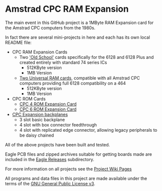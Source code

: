 # Amstrad CPC RAM Expansion

The main event in this GitHub project is a 1MByte RAM Expansion card for the Amstrad CPC computers from the 1980s.

In fact there are several mini-projects in here and each has its own local README file:

  * CPC RAM Expansion Cards
    * Two ['Old School'](https://github.com/revaldinho/cpc_ram_expansion/wiki/'Old-School'-CPC6128-512KB-and-1MB-RAM-Expansion-Cards) cards specifically for the 6128 and 6128 Plus and created entirely with standard 74 series ICs
      * 512KByte version
      * 1MB Version
    * [Two Universal RAM cards](https://github.com/revaldinho/cpc_ram_expansion/wiki/Universal-Amstrad-CPC-RAM-Card), compatible with all Amstrad CPC computers providing full 6128 compatibility on a 464
      * 512KByte version
      * 1MB Version
  * CPC ROM Cards
    * [CPC 4 ROM Expansion Card](https://github.com/revaldinho/cpc_ram_expansion/wiki/CPC-Fourrom-Card )
    * [CPC 6 ROM Expansion Card](https://github.com/revaldinho/cpc_ram_expansion/wiki/CPC-Sixrom-Card )
  * [CPC Expansion backplanes](https://github.com/revaldinho/cpc_ram_expansion/wiki/CPC-Expansion-Backplane)
    * 3 slot basic backplane
    * 4 slot with box connector feedthrough
    * 4 slot with replicated edge connector, allowing legacy peripherals to be daisy chained

All of the above projects have been built and tested.

Eagle PCB files and zipped archives suitable for getting boards made are included in the  [Eagle Releases](https://github.com/revaldinho/cpc_ram_expansion/blob/master/eagle_releases) subdirectory.
    
For more information on all projects see the [Project Wiki Pages](http://www.github.com/revaldinho/cpc_ram_expansion/wiki)

All programs and data files in this project are made available under the terms of the [GNU General Public License v3](https://github.com/revaldinho/cpc_ram_expansion/blob/master/LICENSE).
